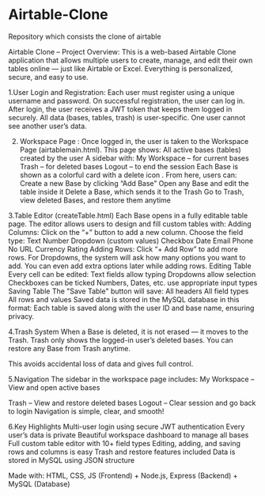 # Airtable-Clone
Repository which consists the clone of airtable

 Airtable Clone – Project Overview:
This is a web-based Airtable Clone application that allows multiple users to create, manage, and edit their own tables online — just like Airtable or Excel.
Everything is personalized, secure, and easy to use.


1.User Login and Registration:
Each user must register using a unique username and password.
On successful registration, the user can log in.
After login, the user receives a JWT token that keeps them logged in securely.
All data (bases, tables, trash) is user-specific.
One user cannot see another user’s data.


2. Workspace Page :
Once logged in, the user is taken to the Workspace Page (airtablemain.html).
This page shows:
All active bases (tables) created by the user
A sidebar with:
  My Workspace – for current bases
  Trash – for deleted bases
  Logout – to end the session
Each Base is shown as a colorful card with a delete icon .
From here, users can:
  Create a new Base by clicking “Add Base”
  Open any Base and edit the table inside it
  Delete a Base, which sends it to the Trash
Go to Trash, view deleted Bases, and restore them anytime


3.Table Editor (createTable.html)
Each Base opens in a fully editable table page.
The editor allows users to design and fill custom tables with:
Adding Columns:
  Click on the “+” button to add a new column.
  Choose the field type:
    Text
    Number
    Dropdown (custom values)
    Checkbox
    Date
    Email
    Phone No
    URL
    Currency
    Rating
Adding Rows:
  Click “+ Add Row” to add more rows.
  For Dropdowns, the system will ask how many options you want to add.
  You can even add extra options later while adding rows.
Editing Table
  Every cell can be edited:
  Text fields allow typing
  Dropdowns allow selection
  Checkboxes can be ticked
  Numbers, Dates, etc. use appropriate input types
Saving Table
  The "Save Table" button will save:
  All headers
  All field types
  All rows and values
Saved data is stored in the MySQL database in this format:
Each table is saved along with the user ID and base name, ensuring privacy.


4.Trash System
  When a Base is deleted, it is not erased — it moves to the Trash.
  Trash only shows the logged-in user’s deleted bases.
  You can restore any Base from Trash anytime.

This avoids accidental loss of data and gives full control.



 5.Navigation
The sidebar in the workspace page includes:
My Workspace – View and open active bases

Trash – View and restore deleted bases
Logout – Clear session and go back to login
Navigation is simple, clear, and smooth!




6.Key Highlights
  Multi-user login using secure JWT authentication
  Every user’s data is private
  Beautiful workspace dashboard to manage all bases
  Full custom table editor with 10+ field types
  Editing, adding, and saving rows and columns is easy
  Trash and restore features included
  Data is stored in MySQL using JSON structure

 Made with: HTML, CSS, JS (Frontend) + Node.js, Express (Backend) + MySQL (Database)


